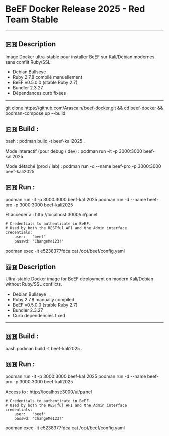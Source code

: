 # BeEF Docker Release 2025 - Red Team Stable

---

## 🇫🇷 Description

Image Docker ultra-stable pour installer BeEF sur Kali/Debian modernes sans conflit Ruby/SSL.

- Debian Bullseye
- Ruby 2.7.8 compilé manuellement
- BeEF v0.5.0.0 (stable Ruby 2.7)
- Bundler 2.3.27
- Dépendances curb fixées

---

git clone https://github.com/Arascain/beef-docker.git
&& cd beef-docker
&& podman-compose up --build


## 🇫🇷 Build :

bash :
    podman build -t beef-kali2025 .

Mode interactif (pour debug / dev) :
    podman run -it -p 3000:3000 beef-kali2025

Mode détaché (prod / lab) :
    podman run -d --name beef-pro -p 3000:3000 beef-kali2025



## 🇫🇷 Run :
podman run -it -p 3000:3000 beef-kali2025
podman run -d --name beef-pro -p 3000:3000 beef-kali2025


Et accéder à :
http://localhost:3000/ui/panel

    # Credentials to authenticate in BeEF.
    # Used by both the RESTful API and the Admin interface
    credentials:
        user:   "beef"
        passwd: "ChangeMe123!"

podman exec -it e5238377fdca cat /opt/beef/config.yaml 

## 🇬🇧 Description

Ultra-stable Docker image for BeEF deployment on modern Kali/Debian without Ruby/SSL conflicts.

- Debian Bullseye
- Ruby 2.7.8 manually compiled
- BeEF v0.5.0.0 (stable Ruby 2.7)
- Bundler 2.3.27
- Curb dependencies fixed

---


## 🇬🇧 Build :

bash
podman build -t beef-kali2025 .


## 🇬🇧 Run :
podman run -it -p 3000:3000 beef-kali2025
podman run -d --name beef-pro -p 3000:3000 beef-kali2025



Access to :
http://localhost:3000/ui/panel

    # Credentials to authenticate in BeEF.
    # Used by both the RESTful API and the Admin interface
    credentials:
        user:   "beef"
        passwd: "ChangeMe123!"

podman exec -it e5238377fdca cat /opt/beef/config.yaml 

